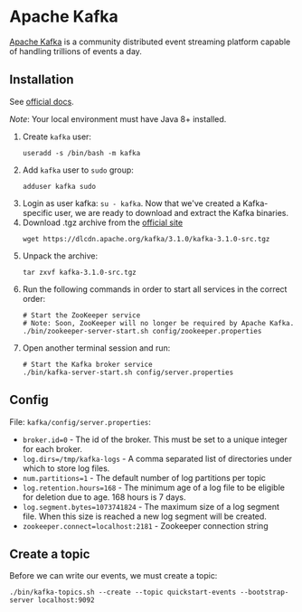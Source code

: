 # Apache Kafka

[Apache Kafka](https://kafka.apache.org/) is a community distributed event streaming platform capable of handling trillions of events a day.

## Installation

See [official docs](https://kafka.apache.org/quickstart).

*Note*: Your local environment must have Java 8+ installed.

1. Create `kafka` user:
    ```
    useradd -s /bin/bash -m kafka
    ```
2. Add `kafka` user to `sudo` group:
    ```
    adduser kafka sudo
    ```
3. Login as user kafka: `su - kafka`. 
   Now that we've created a Kafka-specific user, we are ready to download and extract the Kafka binaries.
4. Download .tgz archive from the [official site](https://kafka.apache.org/downloads)
    ```
    wget https://dlcdn.apache.org/kafka/3.1.0/kafka-3.1.0-src.tgz
    ```
5. Unpack the archive:
    ```
    tar zxvf kafka-3.1.0-src.tgz
    ```
6. Run the following commands in order to start all services in the correct order:
    ```
    # Start the ZooKeeper service
    # Note: Soon, ZooKeeper will no longer be required by Apache Kafka.
    ./bin/zookeeper-server-start.sh config/zookeeper.properties
    ```
7. Open another terminal session and run:
    ```
    # Start the Kafka broker service
    ./bin/kafka-server-start.sh config/server.properties
    ```

## Config

File: `kafka/config/server.properties`:

- `broker.id=0` - The id of the broker. This must be set to a unique integer for each broker.
- `log.dirs=/tmp/kafka-logs` - A comma separated list of directories under which to store log files.
- `num.partitions=1` - The default number of log partitions per topic
- `log.retention.hours=168` -  The minimum age of a log file to be eligible for deletion due to age. 168 hours is 7 days.
- `log.segment.bytes=1073741824` -  The maximum size of a log segment file. When this size is reached a new log segment will be created.
- `zookeeper.connect=localhost:2181` - Zookeeper connection string

## Create a topic

Before we can write our events, we must create a topic:

```
./bin/kafka-topics.sh --create --topic quickstart-events --bootstrap-server localhost:9092
```

